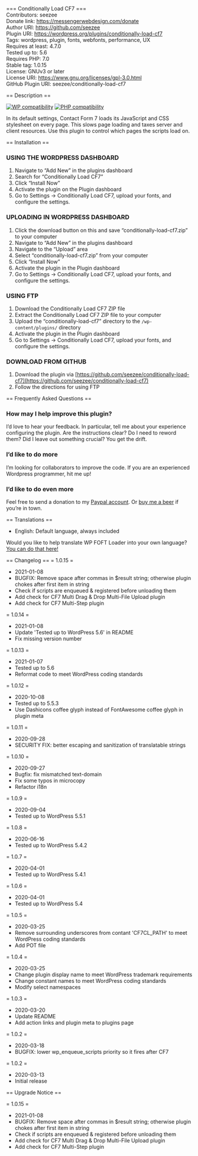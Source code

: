 === Conditionally Load CF7 ===  
Contributors: seezee  
Donate link: https://messengerwebdesign.com/donate  
Author URI: https://github.com/seezee  
Plugin URI: https://wordpress.org/plugins/conditionally-load-cf7  
Tags: wordpress, plugin, fonts, webfonts, performance, UX  
Requires at least: 4.7.0  
Tested up to: 5.6  
Requires PHP: 7.0  
Stable tag: 1.0.15  
License: GNUv3 or later  
License URI: https://www.gnu.org/licenses/gpl-3.0.html  
GitHub Plugin URI: seezee/conditionally-load-cf7  

== Description ==

[![WP compatibility](https://plugintests.com/plugins/wporg/cf7-conditional-load/wp-badge.svg)](https://plugintests.com/plugins/wporg/cf7-conditional-load/latest)
[![PHP compatibility](https://plugintests.com/plugins/wporg/cf7-conditional-load/php-badge.svg)](https://plugintests.com/plugins/wporg/cf7-conditional-load/latest)

In its default settings, Contact Form 7 loads its JavaScript and CSS stylesheet on every page. This slows page loading and taxes server and client resources. Use this plugin to control which pages the scripts load on.

== Installation ==

### USING THE WORDPRESS DASHBOARD
1. Navigate to “Add New” in the plugins dashboard
2. Search for “Conditionally Load CF7”
3. Click “Install Now”
4. Activate the plugin on the Plugin dashboard
5. Go to Settings -> Conditionally Load CF7, upload your fonts, and configure the settings.

### UPLOADING IN WORDPRESS DASHBOARD
1. Click the download button on this and save “conditionally-load-cf7.zip” to your computer
2. Navigate to “Add New” in the plugins dashboard
3. Navigate to the “Upload” area
4. Select “conditionally-load-cf7.zip” from your computer
5. Click “Install Now”
6. Activate the plugin in the Plugin dashboard
7. Go to Settings -> Conditionally Load CF7, upload your fonts, and configure the settings.

### USING FTP
1. Download the Conditionally Load CF7 ZIP file
2. Extract the Conditionally Load CF7 ZIP file to your computer
3. Upload the “conditionally-load-cf7” directory to the `/wp-content/plugins/` directory
4. Activate the plugin in the Plugin dashboard
5. Go to Settings -> Conditionally Load CF7, upload your fonts, and configure the settings.

### DOWNLOAD FROM GITHUB
1. Download the plugin via [https://github.com/seezee/conditionally-load-cf7](https://github.com/seezee/conditionally-load-cf7)
2. Follow the directions for using FTP

== Frequently Asked Questions ==

### How may I help improve this plugin?

I’d love to hear your feedback. In particular, tell me about your experience configuring the plugin. Are the instructions clear? Do I need to reword them? Did I leave out something crucial? You get the drift.

### I’d like to do more

I’m looking for collaborators to improve the code. If you are an experienced Wordpress programmer, hit me up!

### I’d like to do even more

Feel free to send a donation to my [Paypal account](https://paypal.me/messengerwebdesign?locale.x=en_US). Or [buy me a beer](https://buymeacoff.ee/chrisjzahller) if you’re in town.

== Translations ==

* English: Default language, always included

Would you like to help translate WP FOFT Loader into your own language? [You can do that here!](https://translate.wordpress.org/projects/wp-plugins/cf7-conditional-load)

== Changelog ==
= 1.0.15 =

* 2021-01-08
* BUGFIX: Remove space after commas in $result string; otherwise plugin chokes after first item in string
* Check if scripts are enqueued & registered before unloading them
* Add check for CF7 Multi Drag & Drop Multi-File Upload plugin
* Add check for CF7 Multi-Step plugin

= 1.0.14 =

* 2021-01-08
* Update 'Tested up to WordPress 5.6' in README
* Fix missing version number

= 1.0.13 =

* 2021-01-07
* Tested up to 5.6
* Reformat code to meet WordPress coding standards

= 1.0.12 =

* 2020-10-08
* Tested up to 5.5.3
* Use Dashicons coffee glyph instead of FontAwesome coffee glyph in plugin meta

= 1.0.11 =

* 2020-09-28
* SECURITY FIX: better escaping and sanitization of translatable strings

= 1.0.10 =

* 2020-09-27
* Bugfix: fix mismatched text-domain
* Fix some typos in microcopy
* Refactor i18n

= 1.0.9 =

* 2020-09-04
* Tested up to WordPress 5.5.1

= 1.0.8 =

* 2020-06-16
* Tested up to WordPress 5.4.2

= 1.0.7 =

* 2020-04-01
* Tested up to WordPress 5.4.1

= 1.0.6 =

* 2020-04-01
* Tested up to WordPress 5.4

= 1.0.5 =

* 2020-03-25
* Remove surrounding underscores from contant 'CF7CL_PATH' to meet WordPress coding standards
* Add POT file

= 1.0.4 =

* 2020-03-25
* Change plugin display name to meet WordPress trademark requirements
* Change constant names to meet WordPress coding standards
* Modify select namespaces

= 1.0.3 =

* 2020-03-20
* Update README
* Add action links and plugin meta to plugins page

= 1.0.2 =

* 2020-03-18
* BUGFIX: lower wp_enqueue_scripts priority so it fires after CF7

= 1.0.2 =

* 2020-03-13
* Initial release

== Upgrade Notice ==

= 1.0.15 =

* 2021-01-08
* BUGFIX: Remove space after commas in $result string; otherwise plugin chokes after first item in string
* Check if scripts are enqueued & registered before unloading them
* Add check for CF7 Multi Drag & Drop Multi-File Upload plugin
* Add check for CF7 Multi-Step plugin
